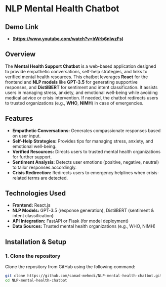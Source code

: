 # NLP Mental Health Chatbot
## Demo Link
- **(https://www.youtube.com/watch?v=bWrb6nlwzFs)**
  
## Overview
The **Mental Health Support Chatbot** is a web-based application designed to provide empathetic conversations, self-help strategies, and links to verified mental health resources. This chatbot leverages **React** for the frontend and **NLP models** like **GPT-3.5** for generating supportive responses, and **DistilBERT** for sentiment and intent classification. It assists users in managing stress, anxiety, and emotional well-being while avoiding medical advice or crisis intervention. If needed, the chatbot redirects users to trusted organizations (e.g., **WHO**, **NIMH**) in case of emergencies.

## Features
- **Empathetic Conversations:** Generates compassionate responses based on user input.
- **Self-Help Strategies:** Provides tips for managing stress, anxiety, and emotional well-being.
- **Verified Resources:** Directs users to trusted mental health organizations for further support.
- **Sentiment Analysis:** Detects user emotions (positive, negative, neutral) to tailor responses accordingly.
- **Crisis Redirection:** Redirects users to emergency helplines when crisis-related terms are detected.

## Technologies Used
- **Frontend:** React.js
- **NLP Models:** GPT-3.5 (response generation), DistilBERT (sentiment & intent classification)
- **API Integration:** FastAPI or Flask (for model deployment)
- **Data Sources:** Trusted mental health organizations (e.g., WHO, NIMH)

## Installation & Setup

### 1. Clone the repository
Clone the repository from GitHub using the following command:
```bash
git clone https://github.com/samad-mehndi/NLP-mental-health-chatbot.git
cd NLP-mental-health-chatbot

